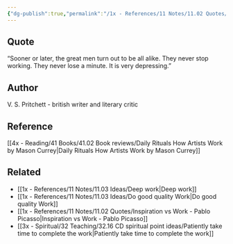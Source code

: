 ```yaml
---
{"dg-publish":true,"permalink":"/1x - References/11 Notes/11.02 Quotes/The great men keep working - Pritchett/","title":"The great men keep working - Pritchett","noteIcon":""}
---
```



## Quote
“Sooner or later, the great men turn out to be all alike. They never stop working. They never lose a minute. It is very depressing.”

## Author
V. S. Pritchett - british writer and literary critic

## Reference
[[4x - Reading/41 Books/41.02 Book reviews/Daily Rituals How Artists Work by Mason Currey\|Daily Rituals How Artists Work by Mason Currey]]

## Related
- [[1x - References/11 Notes/11.03 Ideas/Deep work\|Deep work]]
- [[1x - References/11 Notes/11.03 Ideas/Do good quality Work\|Do good quality Work]]
- [[1x - References/11 Notes/11.02 Quotes/Inspiration vs Work - Pablo Picasso\|Inspiration vs Work - Pablo Picasso]]
- [[3x - Spiritual/32 Teaching/32.16 CD spiritual point ideas/Patiently take time to complete the work\|Patiently take time to complete the work]]